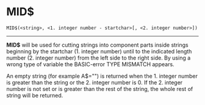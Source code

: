 # MID$

```
MID$(<string>, <1. integer number - startchar>[, <2. integer number>])
```

---

**MID$** will be used for cutting strings into component parts inside strings beginning by the startchar (1. integer number) until to the indicated length number (2. integer number) from the left side to the right side. By using a wrong type of variable the BASIC-error TYPE MISMATCH appears.

An empty string (for example A$="") is returned when the 1. integer number is greater than the string or the 2. integer number is 0. If the 2. integer number is not set or is greater than the rest of the string, the whole rest of string will be returned.
